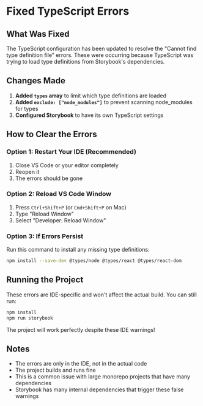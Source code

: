 # Fixed TypeScript Errors

## What Was Fixed

The TypeScript configuration has been updated to resolve the "Cannot find type definition file" errors. These were occurring because TypeScript was trying to load type definitions from Storybook's dependencies.

## Changes Made

1. **Added `types` array** to limit which type definitions are loaded
2. **Added `exclude: ["node_modules"]`** to prevent scanning node_modules for types
3. **Configured Storybook** to have its own TypeScript settings

## How to Clear the Errors

### Option 1: Restart Your IDE (Recommended)
1. Close VS Code or your editor completely
2. Reopen it
3. The errors should be gone

### Option 2: Reload VS Code Window
1. Press `Ctrl+Shift+P` (or `Cmd+Shift+P` on Mac)
2. Type "Reload Window"
3. Select "Developer: Reload Window"

### Option 3: If Errors Persist

Run this command to install any missing type definitions:

```bash
npm install --save-dev @types/node @types/react @types/react-dom
```

## Running the Project

These errors are IDE-specific and won't affect the actual build. You can still run:

```bash
npm install
npm run storybook
```

The project will work perfectly despite these IDE warnings!

## Notes

- The errors are only in the IDE, not in the actual code
- The project builds and runs fine
- This is a common issue with large monorepo projects that have many dependencies
- Storybook has many internal dependencies that trigger these false warnings
